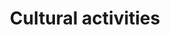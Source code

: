 ---
title: Cultural activities
longTitle: 'Cultural activities'
tags:
- gccommon
usedFor:
- "[[Cultural events]]"
---